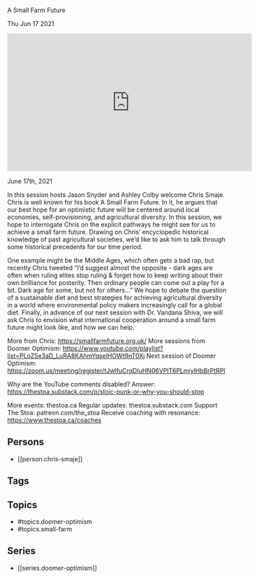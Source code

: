 

 A Small Farm Future

Thu Jun 17 2021

<iframe width="560" height="315" src="https://www.youtube.com/embed/tYrSt2fuFck" title="Doomer Optimism: A Small Farm Future w/ Chris Smaje" frameborder="0" allow="accelerometer; autoplay; clipboard-write; encrypted-media; gyroscope; picture-in-picture" allowfullscreen ></iframe>

June 17th, 2021

In this session hosts Jason Snyder and Ashley Colby welcome Chris Smaje. Chris is well known for his book A Small Farm Future. In it, he argues that our best hope for an optimistic future will be centered around local economies, self-provisioning, and agricultural diversity. In this session, we hope to interrogate Chris on the explicit pathways he might see for us to achieve a small farm future. Drawing on Chris’ encyclopedic historical knowledge of past agricultural societies, we’d like to ask him to talk through some historical precedents for our time period.

One example might be the Middle Ages, which often gets a bad rap, but recently Chris tweeted “I’d suggest almost the opposite - dark ages are often when ruling elites stop ruling & forget how to keep writing about their own brilliance for posterity. Then ordinary people can come out a play for a bit. Dark age for some, but not for others…” We hope to debate the question of a sustainable diet and best strategies for achieving agricultural diversity in a world where environmental policy makers increasingly call for a global diet.  Finally, in advance of our next session with Dr. Vandana Shiva, we will ask Chris to envision what international cooperation around a small farm future might look like, and how we can help.

More from Chris: https://smallfarmfuture.org.uk/
More sessions from Doomer Optimism: https://www.youtube.com/playlist?list=PLoZ5e3aD_LuRA8KAhmYqselHOWt9nT0Xj
Next session of Doomer Optimism: https://zoom.us/meeting/register/tJwlfuCrqDIuHN06VPlT6PLmiylHbBrPtRPl

Why are the YouTube comments disabled? Answer: https://thestoa.substack.com/p/stoic-punk-or-why-you-should-stop

More events: thestoa.ca
Regular updates: thestoa.substack.com
Support The Stoa: patreon.com/the_stoa
Receive coaching with resonance: https://www.thestoa.ca/coaches

## Persons

- [[person.chris-smaje]]

## Tags



## Topics

- #topics.doomer-optimism
- #topics.small-farm

## Series

- [[series.doomer-optimism]]

